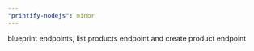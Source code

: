 ```yaml
---
"printify-nodejs": minor
---
```


blueprint endpoints, list products endpoint and create product endpoint
